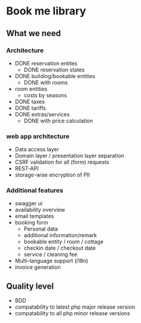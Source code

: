 # Book me library

## What we need

### Architecture
* DONE reservation entites
  * DONE reservation states
* DONE building/bookable entities
  * DONE with rooms 
* room entities
	* costs by seasons
* DONE taxes
* DONE tariffs
* DONE extras/services
  * DONE with price calculation

### web app architecture
* Data access layer
* Domain layer / presentation layer separation
* CSRF validation for all (form) requests
* REST-API
* storage-wise encryption of PII

### Additional features
* swagger ui
* availability overview
* email templates
* booking form
	* Personal data
	* additional information/remark
	* bookable entity / room / cottage
	* checkin date / checkout date
	* service / cleaning fee
* Multi-language support (i18n)
* invoice generation

## Quality level
* BDD
* compatability to latest php major release version
* compatability to all php minor release versions
